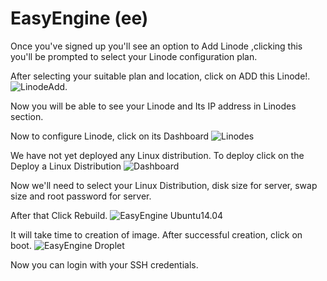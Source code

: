 # **EasyEngine (ee)**
Once you've signed up you'll see an option to Add Linode ,clicking this you'll be prompted to select your Linode configuration plan. 

After selecting your suitable plan and location, click on ADD this Linode!.
![LinodeAdd](https://cloud.githubusercontent.com/assets/1296181/3811589/55856558-1ca1-11e4-94cc-48871cef7e05.png).

Now you will be able to see your Linode and Its IP address in Linodes section. 

Now to configure Linode, click on its Dashboard
![Linodes](https://cloud.githubusercontent.com/assets/1296181/3811668/0e364414-1ca2-11e4-8256-da7830306499.png)

We have not yet deployed any Linux distribution. To deploy click on the Deploy a Linux Distribution
![Dashboard](https://cloud.githubusercontent.com/assets/1296181/3811720/a1bfb742-1ca2-11e4-9a7d-497ee0cf525c.png)

Now we'll need to select your Linux Distribution, disk size for server, swap size and root password for server. 

After that Click Rebuild. 
![EasyEngine Ubuntu14.04](https://cloud.githubusercontent.com/assets/1296181/3811224/448a80f8-1c9c-11e4-800e-43876473178a.png)

It will take time to creation of image. After successful creation, click on boot.
![EasyEngine Droplet](https://cloud.githubusercontent.com/assets/1296181/3811258/e4aa3024-1c9c-11e4-95f8-f8f2993c22e3.png)

Now you can login with your SSH credentials.